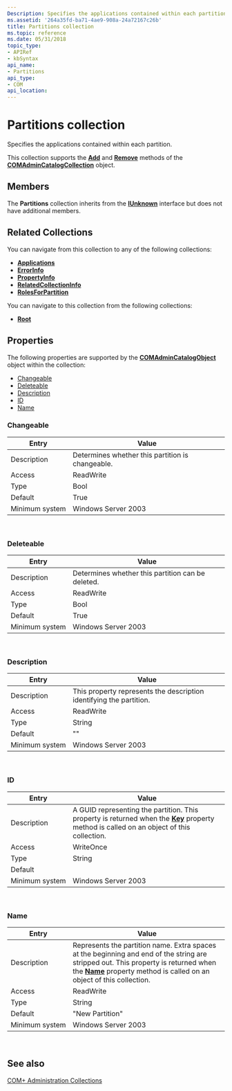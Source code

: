 ```yaml
---
Description: Specifies the applications contained within each partition.
ms.assetid: '264a35fd-ba71-4ae9-908a-24a72167c26b'
title: Partitions collection
ms.topic: reference
ms.date: 05/31/2018
topic_type: 
- APIRef
- kbSyntax
api_name: 
- Partitions
api_type: 
- COM
api_location: 
---
```


# Partitions collection

Specifies the applications contained within each partition.

This collection supports the [**Add**](/windows/desktop/api/ComAdmin/nf-comadmin-icatalogcollection-add) and [**Remove**](/windows/desktop/api/ComAdmin/nf-comadmin-icatalogcollection-remove) methods of the [**COMAdminCatalogCollection**](comadmincatalogcollection.md) object.

## Members

The **Partitions** collection inherits from the [**IUnknown**](/windows/desktop/api/unknwn/nn-unknwn-iunknown) interface but does not have additional members.

## Related Collections

You can navigate from this collection to any of the following collections:

-   [**Applications**](applications.md)
-   [**ErrorInfo**](errorinfo.md)
-   [**PropertyInfo**](propertyinfo.md)
-   [**RelatedCollectionInfo**](relatedcollectioninfo.md)
-   [**RolesForPartition**](rolesforpartition.md)

You can navigate to this collection from the following collections:

-   [**Root**](root.md)

## Properties

The following properties are supported by the [**COMAdminCatalogObject**](comadmincatalogobject.md) object within the collection:

-   [Changeable](#changeable)
-   [Deleteable](#deleteable)
-   [Description](#description)
-   [ID](#partitions-collection)
-   [Name](#name)

### Changeable



| Entry | Value |
|----------------|--------------------------------------------------|
| Description    | Determines whether this partition is changeable. |
| Access         | ReadWrite                                        |
| Type           | Bool                                             |
| Default        | True                                             |
| Minimum system | Windows Server 2003                              |



 

### Deleteable



| Entry | Value |
|----------------|---------------------------------------------------|
| Description    | Determines whether this partition can be deleted. |
| Access         | ReadWrite                                         |
| Type           | Bool                                              |
| Default        | True                                              |
| Minimum system | Windows Server 2003                               |



 

### Description



| Entry | Value |
|----------------|---------------------------------------------------------------------|
| Description    | This property represents the description identifying the partition. |
| Access         | ReadWrite                                                           |
| Type           | String                                                              |
| Default        | ""                                                                  |
| Minimum system | Windows Server 2003                                                 |



 

### ID



| Entry | Value |
|----------------|--------------------------------------------------------------------------------------------------------------------------------------------------------------------|
| Description    | A GUID representing the partition. This property is returned when the [**Key**](/windows/desktop/api/ComAdmin/nf-comadmin-icatalogobject-get_key) property method is called on an object of this collection. |
| Access         | WriteOnce                                                                                                                                                          |
| Type           | String                                                                                                                                                             |
| Default        | <Generated>                                                                                                                                                  |
| Minimum system | Windows Server 2003                                                                                                                                                |



 

### Name



| Entry | Value |
|----------------|----------------------------------------------------------------------------------------------------------------------------------------------------------------------------------------------------------------------------------------|
| Description    | Represents the partition name. Extra spaces at the beginning and end of the string are stripped out. This property is returned when the [**Name**](/windows/desktop/api/ComAdmin/nf-comadmin-icatalogobject-get_name) property method is called on an object of this collection. |
| Access         | ReadWrite                                                                                                                                                                                                                              |
| Type           | String                                                                                                                                                                                                                                 |
| Default        | "New Partition"                                                                                                                                                                                                                        |
| Minimum system | Windows Server 2003                                                                                                                                                                                                                    |



 

## See also

<dl> <dt>

[COM+ Administration Collections](com--administration-collections.md)
</dt> </dl>

 

 
